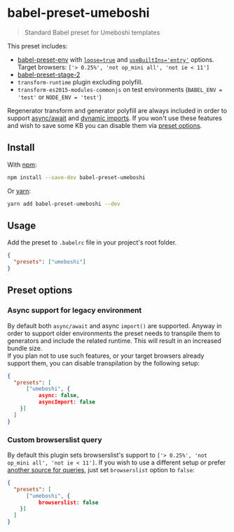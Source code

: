 # babel-preset-umeboshi

> Standard Babel preset for Umeboshi templates

This preset includes:

* [babel-preset-env](https://github.com/babel/babel/tree/master/experimental/babel-preset-env) with [`loose=true`](https://github.com/babel/babel/tree/master/experimental/babel-preset-env#modules) and [`useBuiltIns='entry'`](https://github.com/babel/babel/tree/master/experimental/babel-preset-env#usebuiltins) options. Target browsers: `['> 0.25%', 'not op_mini all', 'not ie < 11']`
* [babel-preset-stage-2](https://github.com/babel/babel/tree/master/packages/babel-preset-stage-2)
* `transform-runtime` plugin excluding polyfill.
* `transform-es2015-modules-commonjs` on test environments (`BABEL_ENV = 'test'` or `NODE_ENV = 'test'`)

Regenerator transform and generator polyfill are always included in order to support [async/await](https://developer.mozilla.org/en-US/docs/Web/JavaScript/Reference/Statements/async_function) and [dynamic imports](https://developer.mozilla.org/en-US/docs/Web/JavaScript/Reference/Statements/async_function). If you won't use these features and wish to save some KB you can disable them via [preset options](#preset-options).

## Install

With [npm](https://www.npmjs.com):

```sh
npm install --save-dev babel-preset-umeboshi
```

Or [yarn](https://yarnpkg.com):

```sh
yarn add babel-preset-umeboshi --dev
```

## Usage

Add the preset to `.babelrc` file in your project's root folder.

```json
{
  "presets": ["umeboshi"]
}
```

## Preset options

### Async support for legacy environment

By default both `async/await` and async `import()` are supported. Anyway in order to support older environments the preset needs to transpile them to generators and include the related runtime. This will result in an increased bundle size.  
If you plan not to use such features, or your target browsers already support them, you can disable transpilation by the following setup:

```json
{
  "presets": [
      ["umeboshi", {
          async: false,
          asyncImport: false
    }]
  ]
}
```

### Custom browserslist query

By default this plugin sets browserslist's support to `['> 0.25%', 'not op_mini all', 'not ie < 11']`. If you wish to use a different setup or prefer [another source for queries](https://github.com/browserslist/browserslist#queries), just set `browserslist` option to `false`:

```json
{
  "presets": [
      ["umeboshi", {
          browserslist: false
    }]
  ]
}
```